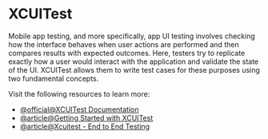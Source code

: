 # XCUITest

Mobile app testing, and more specifically, app UI testing involves checking how the interface behaves when user actions are performed and then compares results with expected outcomes. Here, testers try to replicate exactly how a user would interact with the application and validate the state of the UI. XCUITest allows them to write test cases for these purposes using two fundamental concepts.

Visit the following resources to learn more:

- [@official@XCUITest Documentation](https://developer.apple.com/documentation/xctest/)
- [@article@Getting Started with XCUITest](https://www.browserstack.com/guide/getting-started-xcuitest-framework)
- [@article@Xcuitest - End to End Testing](https://testautomationu.applitools.com/learningpaths.html?id=mobile-swift-path)
